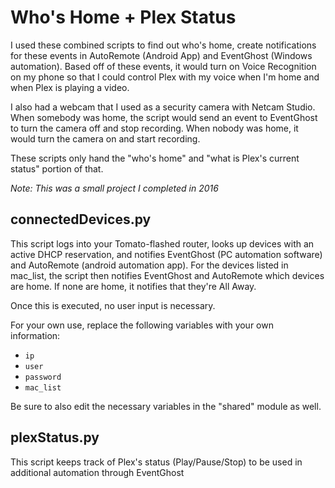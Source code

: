 # Who's Home + Plex Status

I used these combined scripts to find out who's home, create notifications for these events in AutoRemote (Android App)
and EventGhost (Windows automation). Based off of these events, it would turn on Voice Recognition on my phone so that 
I could control Plex with my voice when I'm home and when Plex is playing a video. 

I also had a webcam that I used as a security camera with Netcam Studio. When somebody was home, the script would send an event to EventGhost to turn the camera off and stop recording. When nobody was home, it would turn the camera on and start recording.

These scripts only hand the "who's home" and "what is Plex's current status" portion of that.

*Note: This was a small project I completed in 2016*

## connectedDevices.py

This script logs into your Tomato-flashed router, looks up devices with an active DHCP reservation,
and notifies EventGhost (PC automation software) and AutoRemote (android automation app). For the devices
listed in mac_list, the script then notifies EventGhost and AutoRemote which devices are home. If none
are home, it notifies that they're All Away.

Once this is executed, no user input is necessary.

For your own use, replace the following variables with your own information:

* `ip`
* `user`
* `password`
* `mac_list`

Be sure to also edit the necessary variables in the "shared" module as well.

## plexStatus.py

This script keeps track of Plex's status (Play/Pause/Stop) to be used in additional automation through EventGhost

